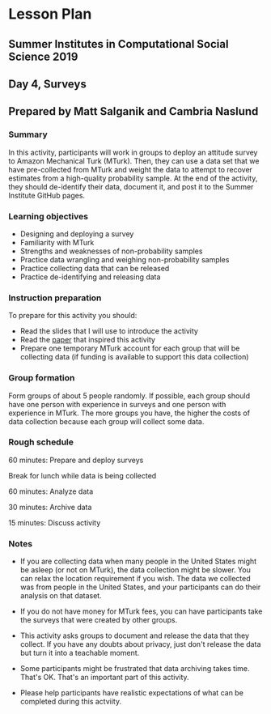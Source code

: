 # Lesson Plan
## Summer Institutes in Computational Social Science 2019
## Day 4, Surveys
## Prepared by Matt Salganik and Cambria Naslund

### Summary

In this activity, participants will work in groups to deploy an attitude survey to Amazon Mechanical Turk (MTurk).  Then, they can use a data set that we have pre-collected from MTurk and weight the data to attempt to recover estimates from a high-quality probability sample.  At the end of the activity, they should de-identify their data, document it, and post it to the Summer Institute GitHub pages.

### Learning objectives

- Designing and deploying a survey
- Familiarity with MTurk
- Strengths and weaknesses of non-probability samples
- Practice data wrangling and weighing non-probability samples
- Practice collecting data that can be released
- Practice de-identifying and releasing data

### Instruction preparation

To prepare for this activity you should:
- Read the slides that I will use to introduce the activity
- Read the [paper](https://5harad.com/papers/dirtysurveys.pdf) that inspired this activity
- Prepare one temporary MTurk account for each group that will be collecting data (if funding is available to support this data collection)

### Group formation

Form groups of about 5 people randomly.  If possible, each group should have one person with experience in surveys and one person with experience in MTurk.  The more groups you have, the higher the costs of data collection because each group will collect some data.

### Rough schedule

60 minutes: Prepare and deploy surveys

Break for lunch while data is being collected

60 minutes: Analyze data

30 minutes: Archive data

15 minutes: Discuss activity

### Notes

- If you are collecting data when many people in the United States might be asleep (or not on MTurk), the data collection might be slower.  You can relax the location requirement if you wish.  The data we collected was from people in the United States, and your participants can do their analysis on that dataset.

- If you do not have money for MTurk fees, you can have participants take the surveys that were created by other groups.

- This activity asks groups to document and release the data that they collect.  If you have any doubts about privacy, just don't release the data but turn it into a teachable moment.

- Some participants might be frustrated that data archiving takes time.  That's OK.  That's an important part of this activity.

- Please help participants have realistic expectations of what can be completed during this actviity.

